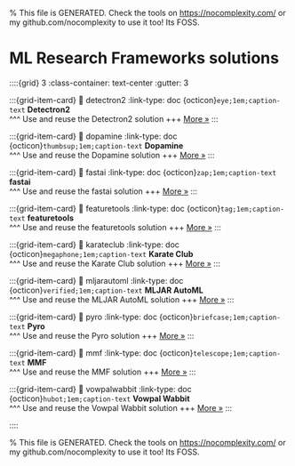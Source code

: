 
% This file is GENERATED. Check the tools on https://nocomplexity.com/ or my github.com/nocomplexity to use it too! Its FOSS. 

# ML Research Frameworks solutions 
::::{grid} 3
:class-container: text-center
:gutter: 3 

:::{grid-item-card}
:link: detectron2
:link-type: doc
{octicon}`eye;1em;caption-text` **Detectron2**        
^^^
Use and reuse the Detectron2 solution
+++
[More »](detectron2)
:::

:::{grid-item-card}
:link: dopamine
:link-type: doc
{octicon}`thumbsup;1em;caption-text` **Dopamine**        
^^^
Use and reuse the Dopamine solution
+++
[More »](dopamine)
:::

:::{grid-item-card}
:link: fastai
:link-type: doc
{octicon}`zap;1em;caption-text` **fastai**        
^^^
Use and reuse the fastai solution
+++
[More »](fastai)
:::

:::{grid-item-card}
:link: featuretools
:link-type: doc
{octicon}`tag;1em;caption-text` **featuretools**        
^^^
Use and reuse the featuretools solution
+++
[More »](featuretools)
:::

:::{grid-item-card}
:link: karateclub
:link-type: doc
{octicon}`megaphone;1em;caption-text` **Karate Club**        
^^^
Use and reuse the Karate Club solution
+++
[More »](karateclub)
:::

:::{grid-item-card}
:link: mljarautoml
:link-type: doc
{octicon}`verified;1em;caption-text` **MLJAR AutoML**        
^^^
Use and reuse the MLJAR AutoML solution
+++
[More »](mljarautoml)
:::

:::{grid-item-card}
:link: pyro
:link-type: doc
{octicon}`briefcase;1em;caption-text` **Pyro**        
^^^
Use and reuse the Pyro solution
+++
[More »](pyro)
:::

:::{grid-item-card}
:link: mmf
:link-type: doc
{octicon}`telescope;1em;caption-text` **MMF**        
^^^
Use and reuse the MMF solution
+++
[More »](mmf)
:::

:::{grid-item-card}
:link: vowpalwabbit
:link-type: doc
{octicon}`hubot;1em;caption-text` **Vowpal Wabbit**        
^^^
Use and reuse the Vowpal Wabbit solution
+++
[More »](vowpalwabbit)
:::

::::


% This file is GENERATED. Check the tools on https://nocomplexity.com/ or my github.com/nocomplexity to use it too! Its FOSS. 

